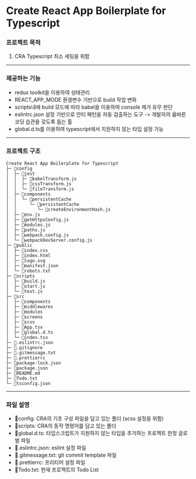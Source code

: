 # Create React App Boilerplate for Typescript

### 프로젝트 목적

1. CRA Typescript 최소 세팅을 위함

---

### 제공하는 기능

- redux toolkit을 이용하여 상태관리
- REACT_APP_MODE 환경변수 기반으로 build 작업 변화
- scripts내에 build 모드에 따라 babel을 이용하여 console 제거 유무 판단
- eslintrc.json 설정 기반으로 안티 패턴을 자동 검출하는 도구 -> 개발자의 옳바른 코딩 습관을 갖도록 돕는 툴
- global.d.ts를 이용하여 typescript에서 지원하지 않는 타입 설정 가능

---

### 프로젝트 구조

```
Create React App Boilerplate for Typescript
├─ 📁config
│  ├─ 📁jest
│  │  ├─ 📄babelTransform.js
│  │  ├─ 📄cssTransform.js
│  │  └─ 📄fileTransform.js
│  ├─ 📁components
│  │  └─ 📁persistentCache
│  │     └─ 📁persistentCache
│  │        └─ 📄createEnvironmentHash.js
│  ├─ 📄env.js
│  ├─ 📄getHttpsConfig.js
│  ├─ 📄modules.js
│  ├─ 📄paths.js
│  ├─ 📄webpack.config.js
│  └─ 📄webpackDevServer.config.js
├─ 📁public
│  ├─ 📄index.css
│  ├─ 📄index.html
│  ├─ 📄logo.svg
│  ├─ 📄manifest.json
│  └─ 📄robots.txt
├─ 📁scripts
│  ├─ 📄build.js
│  ├─ 📄start.js
│  └─ 📄test.js
├─ 📁src
│  ├─ 📁components
│  ├─ 📁middlewares
│  ├─ 📁modules
│  ├─ 📁screens
│  ├─ 📁scss
│  ├─ 📄App.tsx
│  ├─ 📄global.d.ts
│  └─ 📄index.tsx
├─ 📄.eslintrc.json
├─ 📄.gitignore
├─ 📄.gitmessage.txt
├─ 📄.prettierrc
├─ 📄package-lock.json
├─ 📄package.json
├─ 📄README.md
├─ 📄Todo.txt
└─ 📄tsconfig.json
```

---

### 파일 설명

- 📁config: CRA의 기초 구성 파일을 담고 있는 폴더 (scss 설정을 위함)
- 📁scripts: CRA의 동작 명령어를 담고 있는 폴더
- 📄global.d.ts: 타입스크립트가 지원하지 않는 타입을 추가하는 프로젝트 한정 글로벌 파일
- 📄.eslintrc.json: eslint 설정 파일
- 📄.gitmessage.txt: git commit template 파일
- 📄.prettierrc: 프리티어 설정 파일
- 📄Todo.txt: 현재 프로젝트의 Todo List
